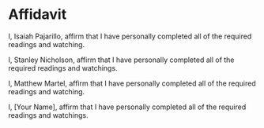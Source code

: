 # Affidavit 

I, Isaiah Pajarillo, affirm that I have personally completed all of the required readings and watching.

I, Stanley Nicholson, affirm that I have personally completed all of the required readings and watchings.

I, Matthew Martel, affirm that I have personally completed all of the required readings and watching.

I, [Your Name], affirm that I have personally completed all of the required readings and watchings.
